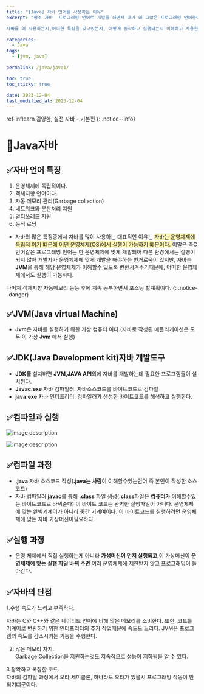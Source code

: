 ```yaml
---
title: "[Java] 자바 언어를 사용하는 이유"
excerpt: "평소 자바  프로그래밍 언어로 개발을 하면서 내가 왜 그많은 프로그래밍 언어중에 자바 언어를 사용하지? 라는 생각이들었다. 자바를 사용하면 어떤면에서 좋아서 사용 하기 보다는 그냥 사람들이 많이 사용하니깐 하면서 배웠던거 같다.

자바를 왜 사용하는지,어떠한 특징을 갖고있는지, 어떻게 동작하고 실행되는지 이해하고 사용한다면 Java언어를 사용하는데에 있어서 좋을꺼같아서 공부하게 되었다. "

categories:
  - Java
tags:
  - [jvm, java]

permalink: /java/java1/

toc: true
toc_sticky: true

date: 2023-12-04
last_modified_at: 2023-12-04
---
```


ref-inflearn 김영한, 실전 자바 - 기본편
{: .notice--info}



# 📌Java자바

## ✅자바 언어 특징
1. 운영체제에 독립적이다.
2. 객체지향 언어이다.
3. 자동 메모리 관리(Garbage collection)
4. 네트워크와 분산처리 지원
5. 멀티쓰레드 지원
6. 동적 로딩


* 자바의 많은 특징중에서 자바를 많이 사용하는 대표적인 이유는 <span style="background-color:#fff5b1"> 자바는 운영체제에 독립적 이기 떄문에 어떤 운영체제(OS)에서 실행이 가능하기 떄문이다. </span>
이말은 즉C 언어같은 프로그래밍 언어는 한 운영체제에 맞게 개발되어 다른 환경에서는 실행이 되지 않아 개발자가 운영체제에 맞게 개발을 해야하는 번거로움이 있지만, 자바는 **JVM**을 통해 해당 운영체제가 이해할수 있도록 변환시켜주기때문에, 어떠한 운영체제에서도 실행이 가능하다.

나머지 객체지향 자동메모리 등등 후에 계속 공부하면서 포스팅 할계획이다. 
{: .notice--danger}


## ✅JVM(Java virtual Machine)
* **Jvm**은 자바를 실행하기 위한 가상 컴퓨터 이다.(자바로 작성된 애플리케이션은 모두 이 가상 **Jvm** 에서 실행) 

## ✅JDK(Java Development kit)자바 개발도구
* **JDK를** 설치하면 **JVM,JAVA API**외에 자바를 개발하는데 필요한 프로그램들이 설치된다.
* **Javac.exe** 자바 컴파일러. 자바소스코드를 바이트코드로 컴파일
* **java.exe** 자바 인터프리터. 컴파일러가 생성한 바이트코드를 해석하고 실행한다.

## ✅컴파일과 실행

![image description](https://blog.kakaocdn.net/dn/bGUF21/btqPC2h0YX3/okETV5rzt4MtbxCd7qgb4k/img.jpg)

![image description](https://blog.kakaocdn.net/dn/7sjZz/btrpQYxFFv5/bjmMrryBShaDRAkuiwVyzk/img.png)

## ✅컴파일 과정
* **.java** 자바 소스코드 작성(**.java는 사람**이 이해할수있는언어,즉 본인이 작성한 소스코드)
* 자바 컴파일러 **javac**를 통해 **.class** 파일 생성(**.class**파일은 **컴퓨터가** 이해할수있는 바이트코드로 바꿔준다) 이 바이트 코드는 완벽한 실행파일이 아니다. 운영체제에 맞는 완벽기계어가 아니라  중간 기계여이다.
이 바이트코드를 실행하려면 운영체제에 맞는 자바 가상머신이필요하다.

## ✅실행 과정
* 운영 체제에서 직접 실행하는게 아니라 **가성머신이 먼저 실행되고**,이 가상머신이 **운영체제에 맞는 실행 파일 바꿔 주면** 여러 운영체제에 제한받지
않고 프로그래밍이 돌아간다.


## ✅자바의 단점
1.수행 속도가 느리고 부족하다.

자바는 C와 C++와 같은 네이티브 언어에 비해 많은 메모리를 소비한다. 또한, 코드를 기계어로 변환하기 위한 인터프리터의 추가 작업때문에 속도도 느리다. JVM은 프로그램의 속도를 감소시키는 기능을 수행한다. 

2. 많은 메모리 차지.<br>
Garbage Collection을 지원하는것도 지속적으로 성능이 저하됨을 알 수 있다.

3.정확하고 복잡한 코드.<br>
자바의 컴파일 과정에서 오타,세미콜론, 하나라도 오타가 있을시 프로그래밍 작동이 안되기떄문이다.